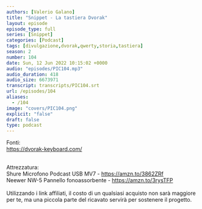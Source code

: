 ```yaml
---
authors: [Valerio Galano]
title: "Snippet - La tastiera Dvorak"
layout: episode
episode_type: full
series: [Snippet]
categories: [Podcast]
tags: [divulgazione,dvorak,qwerty,storia,tastiera]
season: 2
number: 104
date: Sun, 12 Jun 2022 10:15:02 +0000
audio: "episodes/PIC104.mp3"
audio_duration: 418
audio_size: 6673971
transcript: transcripts/PIC104.srt
url: /episodes/104
aliases: 
  - /104
image: "covers/PIC104.png"
explicit: "false"
draft: false
type: podcast
---
```

Fonti: <br />
<a href="https://dvorak-keyboard.com/" rel="noopener">https://dvorak-keyboard.com/</a> <br />
<br />




Attrezzatura:<br />
Shure Microfono Podcast USB MV7 - <a href="https://amzn.to/3862ZRf" rel="noopener">https://amzn.to/3862ZRf</a> <br />
Neewer NW-5 Pannello fonoassorbente - <a href="https://amzn.to/3rysTFP" rel="noopener">https://amzn.to/3rysTFP</a> <br />
<br />
Utilizzando i link affiliati, il costo di un qualsiasi acquisto non sarà maggiore per te, ma una piccola parte del ricavato servirà per sostenere il progetto.<br />
<br />






